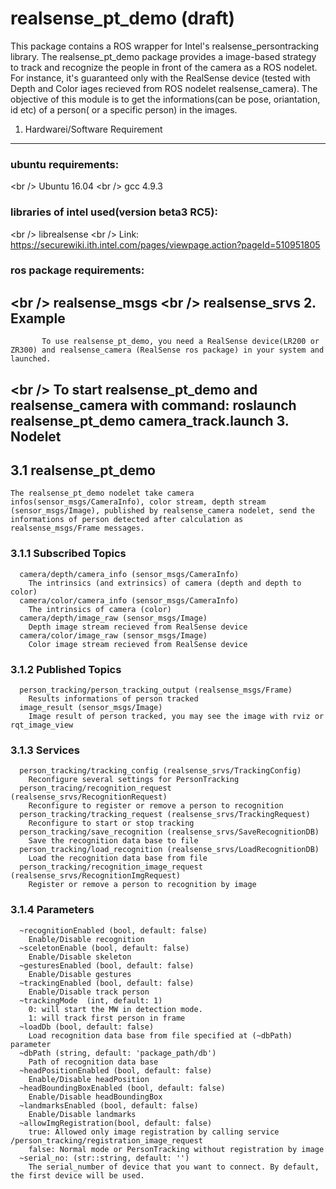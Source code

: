 realsense_pt_demo (draft)
======================================
This package contains a ROS wrapper for Intel's realsense_persontracking library. The realsense_pt_demo package provides a image-based strategy to track and recognize the people in front of the camera as a ROS nodelet. For instance, it's guaranteed only with the RealSense device (tested with Depth and Color iages recieved from ROS nodelet realsense_camera). The objective of this module is to get the informations(can be pose, oriantation, id etc) of a person( or a specific person) in the images.  

1. Hardwarei/Software Requirement
--------------------------------------
### ubuntu requirements:
<br /\>     Ubuntu 16.04
<br /\>     gcc 4.9.3
### libraries of intel used(version beta3 RC5):
<br /\>     librealsense
<br /\>     Link: https://securewiki.ith.intel.com/pages/viewpage.action?pageId=510951805
### ros package requirements:
<br /\>     realsense_msgs
<br /\>     realsense_srvs
2. Example 
--------------------------------------
           To use realsense_pt_demo, you need a RealSense device(LR200 or ZR300) and realsense_camera (RealSense ros package) in your system and launched.
<br /\>    To start realsense_pt_demo and realsense_camera with command: 
           roslaunch realsense_pt_demo camera_track.launch
3. Nodelet
--------------------------------------
##  3.1 realsense_pt_demo 
    The realsense_pt_demo nodelet take camera infos(sensor_msgs/CameraInfo), color stream, depth stream (sensor_msgs/Image), published by realsense_camera nodelet, send the informations of person detected after calculation as realsense_msgs/Frame messages.
###  3.1.1 Subscribed Topics
      camera/depth/camera_info (sensor_msgs/CameraInfo)
        The intrinsics (and extrinsics) of camera (depth and depth to color)
      camera/color/camera_info (sensor_msgs/CameraInfo)
        The intrinsics of camera (color)
      camera/depth/image_raw (sensor_msgs/Image)
        Depth image stream recieved from RealSense device
      camera/color/image_raw (sensor_msgs/Image)
        Color image stream recieved from RealSense device
###  3.1.2 Published Topics
      person_tracking/person_tracking_output (realsense_msgs/Frame)
        Results informations of person tracked
      image_result (sensor_msgs/Image)
        Image result of person tracked, you may see the image with rviz or rqt_image_view
###  3.1.3 Services
      person_tracking/tracking_config (realsense_srvs/TrackingConfig)
        Reconfigure several settings for PersonTracking
      person_tracing/recognition_request (realsense_srvs/RecognitionRequest)
        Reconfigure to register or remove a person to recognition 
      person_tracking/tracking_request (realsense_srvs/TrackingRequest)
        Reconfigure to start or stop tracking
      person_tracking/save_recognition (realsense_srvs/SaveRecognitionDB)
        Save the recognition data base to file
      person_tracking/load_recognition (realsense_srvs/LoadRecognitionDB)
        Load the recognition data base from file
      person_tracking/recognition_image_request (realsense_srvs/RecognitionImgRequest)
        Register or remove a person to recognition by image
###  3.1.4 Parameters
      ~recognitionEnabled (bool, default: false)
        Enable/Disable recognition
      ~sceletonEnable (bool, default: false)
        Enable/Disable skeleton
      ~gesturesEnabled (bool, default: false)
        Enable/Disable gestures
      ~trackingEnabled (bool, default: false)
        Enable/Disable track person
      ~trackingMode  (int, default: 1)
        0: will start the MW in detection mode.
        1: will track first person in frame
      ~loadDb (bool, default: false)
        Load recognition data base from file specified at (~dbPath) parameter
      ~dbPath (string, default: 'package_path/db')
        Path of recognition data base
      ~headPositionEnabled (bool, default: false)
        Enable/Disable headPosition
      ~headBoundingBoxEnabled (bool, default: false)
        Enable/Disable headBoundingBox
      ~landmarksEnabled (bool, default: false)
        Enable/Disable landmarks
      ~allowImgRegistration(bool, default: false)
        true: Allowed only image registration by calling service /person_tracking/registration_image_request
        false: Normal mode or PersonTracking without registration by image
      ~serial_no: (str::string, default: '') 
        The serial_number of device that you want to connect. By default, the first device will be used.
   
